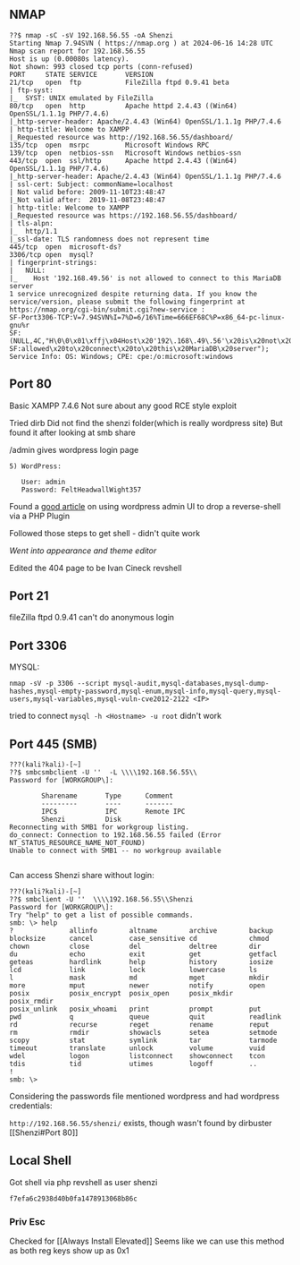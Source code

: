 
## NMAP

```nmap-shenzi
??$ nmap -sC -sV 192.168.56.55 -oA Shenzi
Starting Nmap 7.94SVN ( https://nmap.org ) at 2024-06-16 14:28 UTC
Nmap scan report for 192.168.56.55
Host is up (0.00080s latency).
Not shown: 993 closed tcp ports (conn-refused)
PORT     STATE SERVICE       VERSION
21/tcp   open  ftp           FileZilla ftpd 0.9.41 beta
| ftp-syst: 
|_  SYST: UNIX emulated by FileZilla
80/tcp   open  http          Apache httpd 2.4.43 ((Win64) OpenSSL/1.1.1g PHP/7.4.6)
|_http-server-header: Apache/2.4.43 (Win64) OpenSSL/1.1.1g PHP/7.4.6
| http-title: Welcome to XAMPP
|_Requested resource was http://192.168.56.55/dashboard/
135/tcp  open  msrpc         Microsoft Windows RPC
139/tcp  open  netbios-ssn   Microsoft Windows netbios-ssn
443/tcp  open  ssl/http      Apache httpd 2.4.43 ((Win64) OpenSSL/1.1.1g PHP/7.4.6)
|_http-server-header: Apache/2.4.43 (Win64) OpenSSL/1.1.1g PHP/7.4.6
| ssl-cert: Subject: commonName=localhost
| Not valid before: 2009-11-10T23:48:47
|_Not valid after:  2019-11-08T23:48:47
| http-title: Welcome to XAMPP
|_Requested resource was https://192.168.56.55/dashboard/
| tls-alpn: 
|_  http/1.1
|_ssl-date: TLS randomness does not represent time
445/tcp  open  microsoft-ds?
3306/tcp open  mysql?
| fingerprint-strings: 
|   NULL: 
|_    Host '192.168.49.56' is not allowed to connect to this MariaDB server
1 service unrecognized despite returning data. If you know the service/version, please submit the following fingerprint at https://nmap.org/cgi-bin/submit.cgi?new-service :
SF-Port3306-TCP:V=7.94SVN%I=7%D=6/16%Time=666EF68C%P=x86_64-pc-linux-gnu%r
SF:(NULL,4C,"H\0\0\x01\xffj\x04Host\x20'192\.168\.49\.56'\x20is\x20not\x20
SF:allowed\x20to\x20connect\x20to\x20this\x20MariaDB\x20server");
Service Info: OS: Windows; CPE: cpe:/o:microsoft:windows
```

## Port 80

Basic XAMPP 7.4.6
Not sure about any good RCE style exploit

Tried dirb
Did not find the shenzi folder(which is really wordpress site)
But found it after looking at smb share

/admin gives wordpress login page

```creds
5) WordPress:

   User: admin
   Password: FeltHeadwallWight357
```

Found a [good article](https://sevenlayers.com/index.php/179-wordpress-plugin-reverse-shell) on using wordpress admin UI to drop a reverse-shell via a PHP Plugin

Followed those steps to get shell - didn't quite work

*Went into appearance and theme editor*

Edited the 404 page to be Ivan Cineck revshell
## Port 21

fileZilla ftpd 0.9.41
can't do anonymous login

## Port 3306

MYSQL:

```mysql-nmap-enum
nmap -sV -p 3306 --script mysql-audit,mysql-databases,mysql-dump-hashes,mysql-empty-password,mysql-enum,mysql-info,mysql-query,mysql-users,mysql-variables,mysql-vuln-cve2012-2122 <IP>
```

tried to connect `mysql -h <Hostname> -u root`
didn't work

## Port 445 (SMB)

```
???(kali?kali)-[~]
??$ smbcsmbclient -U ''  -L \\\\192.168.56.55\\
Password for [WORKGROUP\]:

        Sharename       Type      Comment
        ---------       ----      -------
        IPC$            IPC       Remote IPC
        Shenzi          Disk      
Reconnecting with SMB1 for workgroup listing.
do_connect: Connection to 192.168.56.55 failed (Error NT_STATUS_RESOURCE_NAME_NOT_FOUND)
Unable to connect with SMB1 -- no workgroup available
                                                         
```

Can access Shenzi share without login:

```shenzi-smb
???(kali?kali)-[~]
??$ smbclient -U ''  \\\\192.168.56.55\\Shenzi
Password for [WORKGROUP\]:
Try "help" to get a list of possible commands.
smb: \> help
?              allinfo        altname        archive        backup         
blocksize      cancel         case_sensitive cd             chmod          
chown          close          del            deltree        dir            
du             echo           exit           get            getfacl        
geteas         hardlink       help           history        iosize         
lcd            link           lock           lowercase      ls             
l              mask           md             mget           mkdir          
more           mput           newer          notify         open           
posix          posix_encrypt  posix_open     posix_mkdir    posix_rmdir    
posix_unlink   posix_whoami   print          prompt         put            
pwd            q              queue          quit           readlink       
rd             recurse        reget          rename         reput          
rm             rmdir          showacls       setea          setmode        
scopy          stat           symlink        tar            tarmode        
timeout        translate      unlock         volume         vuid           
wdel           logon          listconnect    showconnect    tcon           
tdis           tid            utimes         logoff         ..             
!              
smb: \> 
```

Considering the passwords file mentioned wordpress and had wordpress credentials:

`http://192.168.56.55/shenzi/`
exists, though wasn't found by dirbuster
[[Shenzi#Port 80]]

## Local Shell

Got shell via php revshell as user shenzi

```local.txt
f7efa6c2938d40b0fa1478913068b86c
```

### Priv Esc

Checked for [[Always Install Elevated]]
Seems like we can use this method as both reg keys show up as 0x1